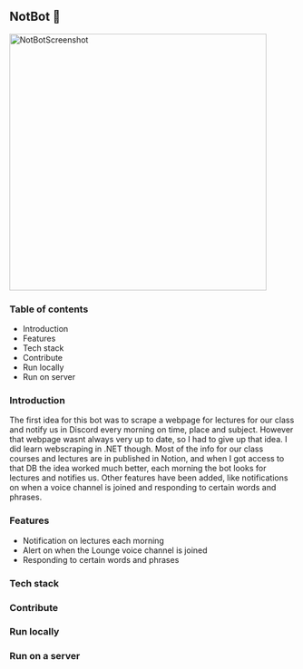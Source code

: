 ## NotBot 🤖  
  
<img width="453" alt="NotBotScreenshot" src="https://user-images.githubusercontent.com/70780322/212863354-6bfc24c4-b5b8-485b-bfc9-be71b2bc1102.png">  
  
### Table of contents  
+ Introduction  
+ Features  
+ Tech stack  
+ Contribute  
+ Run locally  
+ Run on server  
  
### Introduction  
  The first idea for this bot was to scrape a webpage for lectures for our class and notify us in Discord every morning on time, place and subject. However that webpage wasnt always very up to date, so I had to give up that idea. I did learn webscraping in .NET though. Most of the info for our class courses and lectures are in published in Notion, and when I got access to that DB the idea worked much better, each morning the bot looks for lectures and notifies us. Other features have been added, like notifications on when a voice channel is joined and responding to certain words and phrases.  
    
### Features    
  + Notification on lectures each morning
  + Alert on when the Lounge voice channel is joined
  + Responding to certain words and phrases
    
### Tech stack  
  
### Contribute  
  
### Run locally  
  
### Run on a server  
  
